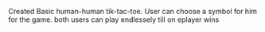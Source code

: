 Created Basic human-human tik-tac-toe. User can choose a symbol for him for the game. both users can play endlessely till on eplayer wins
